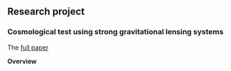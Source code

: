## Research project
### Cosmological test using strong gravitational lensing systems

The [full paper](https://academic.oup.com/mnras/article/452/3/2423/1080095)

**Overview**
